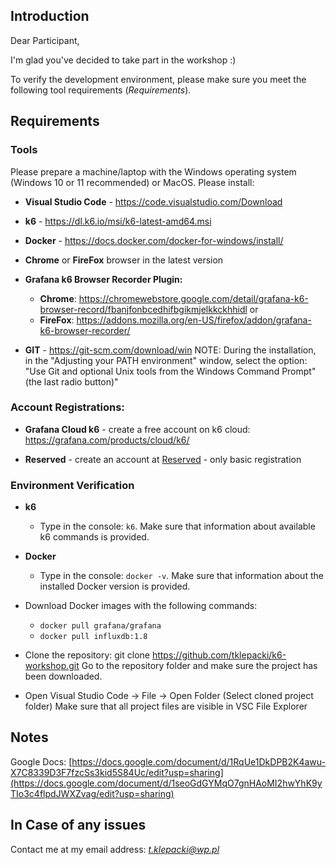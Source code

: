 
## Introduction

Dear Participant,

I'm glad you've decided to take part in the workshop :)

To verify the development environment, please make sure you meet the following tool requirements (_Requirements_).

## Requirements

### Tools

Please prepare a machine/laptop with the Windows operating system (Windows 10 or 11 recommended) or MacOS. Please install:

- **Visual Studio Code** - https://code.visualstudio.com/Download

- **k6** - https://dl.k6.io/msi/k6-latest-amd64.msi

- **Docker** - https://docs.docker.com/docker-for-windows/install/

- **Chrome** or **FireFox** browser in the latest version

- **Grafana k6 Browser Recorder Plugin:**
	- **Chrome**: https://chromewebstore.google.com/detail/grafana-k6-browser-record/fbanjfonbcedhifbgikmjelkkckhhidl
	or
	- **FireFox**: https://addons.mozilla.org/en-US/firefox/addon/grafana-k6-browser-recorder/

- **GIT** - https://git-scm.com/download/win NOTE: During the installation, in the "Adjusting your PATH environment" window, select the option: "Use Git and optional Unix tools from the Windows Command Prompt" (the last radio button)"

### Account Registrations:

- **Grafana Cloud k6** - create a free account on k6 cloud: https://grafana.com/products/cloud/k6/

- **Reserved** - create an account at [Reserved](https://www.reserved.com/gb/en/) - only basic registration

### Environment Verification
- **k6**
	- Type in the console: `k6`. Make sure that information about available k6 commands is provided.
- **Docker**
	- Type in the console: `docker -v`. Make sure that information about the installed Docker version is provided.
	
- Download Docker images with the following commands:
	-   `docker pull grafana/grafana`
	-   `docker pull influxdb:1.8`
   
 - Clone the repository: git clone https://github.com/tklepacki/k6-workshop.git
Go to the repository folder and make sure the project has been downloaded.

- Open Visual Studio Code -> File -> Open Folder (Select cloned project folder)
Make sure that all project files are visible in VSC File Explorer

## Notes
Google Docs: [https://docs.google.com/document/d/1RqUe1DkDPB2K4awu-X7C8339D3F7fzcSs3kid5S84Uc/edit?usp=sharing](https://docs.google.com/document/d/1seoGdGYMqO7gnHAoMI2hwYhK9yTIo3c4flpdJWXZvag/edit?usp=sharing)

## In Case of any issues
Contact me at my email address: *t.klepacki@wp.pl*
